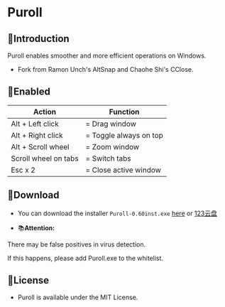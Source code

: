 # Puroll



## 📑Introduction

Puroll  enables smoother and more efficient operations on Windows.





- Fork from Ramon Unch's AltSnap and Chaohe Shi's CClose.



## 💠Enabled



| Action               | Function               |
| -------------------- | ---------------------- |
| Alt + Left click     | = Drag window          |
| Alt + Right click    | = Toggle always on top |
| Alt + Scroll wheel   | = Zoom window          |
| Scroll wheel on tabs | = Switch tabs          |
| Esc x 2              | = Close active window  |







## 📖Download

- You can download the installer `Puroll-0.60inst.exe`  [here](https://github.com/caijinpao/Puroll/releases/latest)  or  [123云盘](https://www.123pan.com/s/oa4iVv-8O6Vv.html)





- 📚**Attention:** 

There may be false positives in virus detection. 

If this happens, please add Puroll.exe to the whitelist. 





## 📜License

- Puroll is available under the MIT License.








